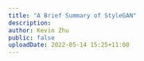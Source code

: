 ```yaml
---
title: "A Brief Summary of StyleGAN"
description: 
author: Kevin Zhu
public: false
uploadDate: 2022-05-14 15:25+11:00
---
```

